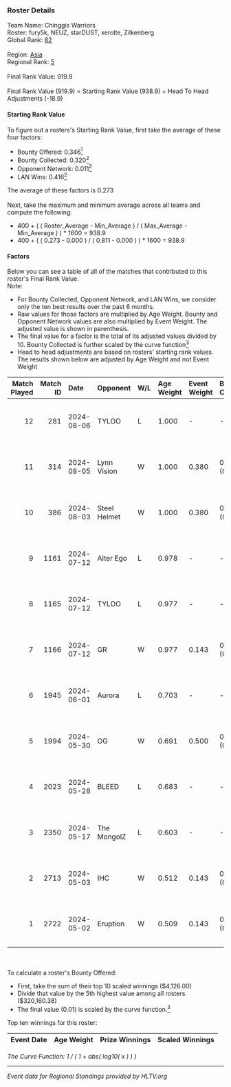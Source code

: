 ### Roster Details<br />
Team Name: Chinggis Warriors<br />
Roster: fury5k, NEUZ, starDUST, xerolte, Zilkenberg<br />
Global Rank: [82](../standings_global_2024_08_14.md)<br />
<br />
Region: [Asia]( ../standings_asia_2024_08_14.md)<br />
Regional Rank: [5]( ../standings_asia_2024_08_14.md)<br />
<br />
Final Rank Value:  919.9<br />
<br />
Final Rank Value (919.9) = Starting Rank Value (938.9) + Head To Head Adjustments (-18.9)<br />

#### Starting Rank Value<br />
To figure out a rosters's Starting Rank Value, first take the average of these four factors:<br />
- Bounty Offered: 0.346[<sup>1</sup>](#table2)
- Bounty Collected: 0.320[<sup>2</sup>](#table1)
- Opponent Network: 0.011[<sup>2</sup>](#table1)
- LAN Wins: 0.416[<sup>2</sup>](#table1)

The average of these factors is 0.273<br />
<br />
Next, take the maximum and minimum average across all teams and compute the following:<br />
- 400 + ( ( Roster_Average - Min_Average ) / ( Max_Average - Min_Average ) ) * 1600 = 938.9
- 400 + ( ( 0.273 - 0.000 ) / ( 0.811 - 0.000 ) ) * 1600 = 938.9


#### Factors<br />
Below you can see a table of all of the matches that contributed to this roster's Final Rank Value.<br />
Note:<br />

- For Bounty Collected, Opponent Network, and LAN Wins, we consider only the ten best results over the past 6 months.
- Raw values for those factors are multiplied by Age Weight. Bounty and Opponent Network values are also multiplied by Event Weight. The adjusted value is shown in parenthesis.
- The final value for a factor is the total of its adjusted values divided by 10. Bounty Collected is further scaled by the curve function[<sup>3</sup>](#curveFunction)
- Head to head adjustments are based on rosters' starting rank values. The results shown below are adjusted by Age Weight and not Event Weight
<span id="table1"></span><br />


| Match Played | Match ID | Date       | Opponent     | W/L | Age Weight | Event Weight | Bounty Collected | Opponent Network | LAN Wins  | H2H Adj. | Roster                                      |
| -: | -: | :- | :- | :- | :- | :- | :- | :- | :- | -: | :- |
|           12 |      281 | 2024-08-06 | TYLOO        | L   | 1.000      | -            | -                | -                | -         |   -13.44 | fury5k, NEUZ, starDUST, xerolte, Zilkenberg |
|           11 |      314 | 2024-08-05 | Lynn Vision  | W   | 1.000      | 0.380        | 0.079 (0.030)    | 0.161 (0.061)    | 1 (1.000) |    19.11 | fury5k, NEUZ, starDUST, xerolte, Zilkenberg |
|           10 |      386 | 2024-08-03 | Steel Helmet | W   | 1.000      | 0.380        | 0.005 (0.002)    | 0.000 (0.000)    | 1 (1.000) |     3.17 | fury5k, NEUZ, starDUST, xerolte, Zilkenberg |
|            9 |     1161 | 2024-07-12 | Alter Ego    | L   | 0.978      | -            | -                | -                | -         |   -27.61 | fury5k, NEUZ, starDUST, xerolte, Zilkenberg |
|            8 |     1165 | 2024-07-12 | TYLOO        | L   | 0.977      | -            | -                | -                | -         |   -15.14 | fury5k, NEUZ, starDUST, xerolte, Zilkenberg |
|            7 |     1166 | 2024-07-12 | GR           | W   | 0.977      | 0.143        | 0.007 (0.001)    | 0.067 (0.009)    | 0 (0.000) |     5.01 | fury5k, NEUZ, starDUST, xerolte, Zilkenberg |
|            6 |     1945 | 2024-06-01 | Aurora       | L   | 0.703      | -            | -                | -                | -         |    -1.01 | fury5k, NEUZ, starDUST, xerolte, Zilkenberg |
|            5 |     1994 | 2024-05-30 | OG           | W   | 0.691      | 0.500        | 0.121 (0.042)    | 0.101 (0.035)    | 1 (0.691) |    11.84 | fury5k, NEUZ, starDUST, xerolte, Zilkenberg |
|            4 |     2023 | 2024-05-28 | BLEED        | L   | 0.683      | -            | -                | -                | -         |    -2.39 | fury5k, NEUZ, starDUST, xerolte, Zilkenberg |
|            3 |     2350 | 2024-05-17 | The MongolZ  | L   | 0.603      | -            | -                | -                | -         |    -0.11 | fury5k, NEUZ, starDUST, xerolte, Zilkenberg |
|            2 |     2713 | 2024-05-03 | IHC          | W   | 0.512      | 0.143        | 0.000 (0.000)    | 0.020 (0.001)    | 1 (0.512) |     0.90 | fury5k, NEUZ, starDUST, xerolte, Zilkenberg |
|            1 |     2722 | 2024-05-02 | Eruption     | W   | 0.509      | 0.143        | 0.000 (0.000)    | 0.000 (0.000)    | 1 (0.509) |     0.75 | fury5k, NEUZ, starDUST, xerolte, Zilkenberg |

<br />
<span id="table2"></span><br />
To calculate a roster's Bounty Offered:<br />

- First, take the sum of their top 10 scaled winnings ($4,126.00)
- Divide that value by the 5th highest value among all rosters ($320,160.38)
- The final value (0.01) is scaled by the curve function.[<sup>3</sup>](#curveFunction)

Top ten winnings for this roster:<br />

| Event Date | Age Weight | Prize Winnings | Scaled Winnings |
| :- | -: | :- | :- |


<span id="curveFunction"></span>_The Curve Function: 1 / ( 1 + abs( log10( x ) ) )_<br />

---
_Event data for Regional Standings provided by HLTV.org_<br />
